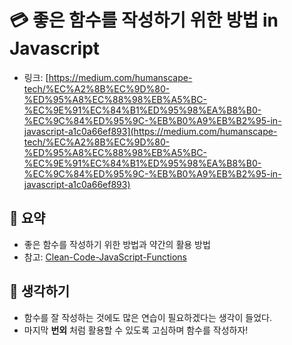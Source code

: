# 💳 좋은 함수를 작성하기 위한 방법 in Javascript

- 링크: [https://medium.com/humanscape-tech/%EC%A2%8B%EC%9D%80-%ED%95%A8%EC%88%98%EB%A5%BC-%EC%9E%91%EC%84%B1%ED%95%98%EA%B8%B0-%EC%9C%84%ED%95%9C-%EB%B0%A9%EB%B2%95-in-javascript-a1c0a66ef893](https://medium.com/humanscape-tech/%EC%A2%8B%EC%9D%80-%ED%95%A8%EC%88%98%EB%A5%BC-%EC%9E%91%EC%84%B1%ED%95%98%EA%B8%B0-%EC%9C%84%ED%95%9C-%EB%B0%A9%EB%B2%95-in-javascript-a1c0a66ef893)

## 📝 요약 
- 좋은 함수를 작성하기 위한 방법과 약간의 활용 방법  
- 참고: [Clean-Code-JavaScript-Functions](https://github.com/ryanmcdermott/clean-code-javascript#functions)  
  
## 🤔 생각하기 
- 함수를 잘 작성하는 것에도 많은 연습이 필요하겠다는 생각이 들었다.
- 마지막 **번외** 처럼 활용할 수 있도록 고심하며 함수를 작성하자! 